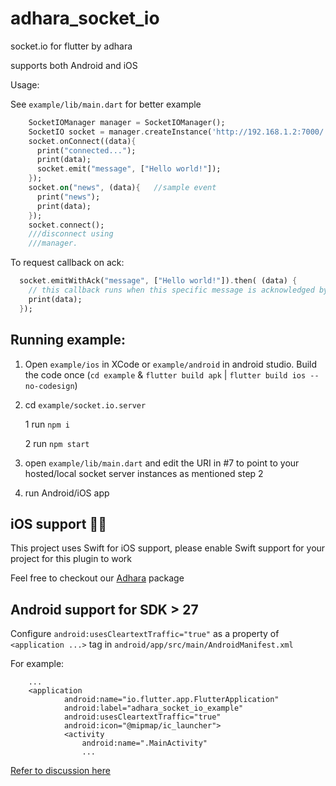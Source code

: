 # adhara_socket_io

socket.io for flutter by adhara

supports both Android and iOS


Usage:

See `example/lib/main.dart` for better example

```dart
    SocketIOManager manager = SocketIOManager();
    SocketIO socket = manager.createInstance('http://192.168.1.2:7000/');       //TODO change the port  accordingly
    socket.onConnect((data){
      print("connected...");
      print(data);
      socket.emit("message", ["Hello world!"]);
    });
    socket.on("news", (data){   //sample event
      print("news");
      print(data);
    });
    socket.connect();
    ///disconnect using
    ///manager.

```

To request callback on ack:
```dart
  socket.emitWithAck("message", ["Hello world!"]).then( (data) {
    // this callback runs when this specific message is acknowledged by the server
    print(data);
  });
```

## Running example:


1. Open `example/ios` in XCode or `example/android` in android studio. Build the code once (`cd example` & `flutter build apk` | `flutter build ios --no-codesign`)
2. cd `example/socket.io.server`

	1 run `npm i`

	2 run `npm start`

3. open `example/lib/main.dart` and edit the URI in #7 to point to your hosted/local socket server instances as mentioned step 2
4. run Android/iOS app

## iOS support 📢📢
This project uses Swift for iOS support, please enable Swift support for your project for this plugin to work

Feel free to checkout our [Adhara](https://pub.dartlang.org/packages/adhara) package


## Android support for SDK > 27

Configure `android:usesCleartextTraffic="true"` as a property of `<application ...>` tag in `android/app/src/main/AndroidManifest.xml`

For example:

```
    ...
    <application
            android:name="io.flutter.app.FlutterApplication"
            android:label="adhara_socket_io_example"
            android:usesCleartextTraffic="true"
            android:icon="@mipmap/ic_launcher">
            <activity
                android:name=".MainActivity"
                ...
```

[Refer to discussion here](https://github.com/infitio/flutter_socket_io/issues/42)
